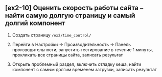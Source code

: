## [ex2-10] Оценить скорость работы сайта – найти самую долгую страницу и самый долгий компонент

1. Создать страницу `/ex2/time_control/`


2. Перейти в Настройки -> Производительность -> Панель производительности, запустить тестирование в течение 1 минуты, прокликать все страницы сайта, записать результат


3. Открыть проблемный раздел, включить отладку кеша, найти компонент с самым долгим временем загрузки, записать результат